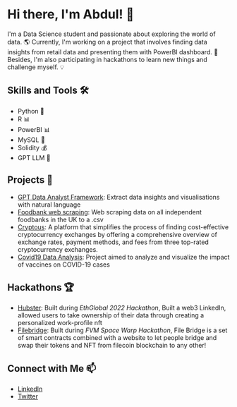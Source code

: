 # Hi there, I'm Abdul! 👋

I'm a Data Science student and passionate about exploring the world of data. 🌎 Currently, I'm working on a project that involves finding data insights from retail data and presenting them with PowerBI dashboard. 🍎 Besides, I'm also participating in hackathons to learn new things and challenge myself. 💡

## Skills and Tools 🛠️
- Python 🐍
- R 📊
- PowerBI 📊
- MySQL 🐬
- Solidity 💰
- GPT LLM 🤖

## Projects 🚀
- [GPT Data Analyst Framework](https://github.com/abdulqgg/GPT-data-analyst-framework): Extract data insights and visualisations with natural language
- [Foodbank web scraping](https://github.com/abdulqgg/food-banks-web-scarping): Web scraping data on all independent foodbanks in the UK to a .csv
- [Cryptous](https://github.com/abdulqgg/Cryptous): A platform that simplifies the process of finding cost-effective cryptocurrency exchanges by offering a comprehensive overview of exchange rates, payment methods, and fees from three top-rated cryptocurrency exchanges.
- [Covid19 Data Analysis](https://github.com/abdulqgg/covid19-vaccines): Project aimed to analyze and visualize the impact of vaccines on COVID-19 cases

## Hackathons 🏆
- [Hubster](https://ethglobal.com/showcase/hubster-k2ude): Built during *EthGlobal 2022 Hackathon*, Built a web3 LinkedIn, allowed users to take ownership of their data through creating a personalized work-profile nft
- [Filebridge](https://ethglobal.com/showcase/file-bridge-9mk1g): Built during *FVM Space Warp Hackathon*, File Bridge is a set of smart contracts combined with a website to let people bridge and swap their tokens and NFT from filecoin blockchain to any other!

## Connect with Me 📫
- [LinkedIn](https://www.linkedin.com/in/abdulqgg/)
- [Twitter](https://twitter.com/abdulqgg)

